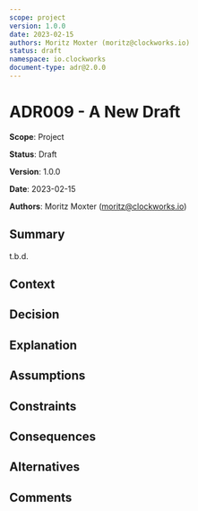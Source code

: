```yaml
---
scope: project
version: 1.0.0
date: 2023-02-15
authors: Moritz Moxter (moritz@clockworks.io)
status: draft
namespace: io.clockworks
document-type: adr@2.0.0
---
```

# ADR009 - A New Draft

**Scope**: Project

**Status**: Draft

**Version**: 1.0.0

**Date**: 2023-02-15

**Authors**: Moritz Moxter (moritz@clockworks.io)

## Summary
t.b.d.

## Context
## Decision
## Explanation
## Assumptions
## Constraints
## Consequences
## Alternatives
## Comments
